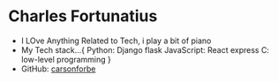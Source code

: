 # Charles Fortunatius
- I LOve Anything Related to Tech, i play a bit of piano
- My Tech stack...{
    Python: Django
            flask
    JavaScript: React
                express
    C: low-level programming
}
- GitHub: [carsonforbe](https://github.com/carsonforbe)

